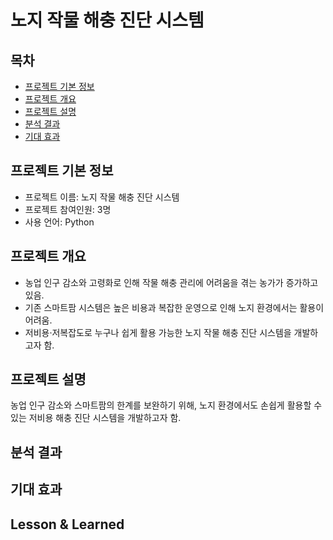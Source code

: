 # 노지 작물 해충 진단 시스템

## 목차
  - [프로젝트 기본 정보](#프로젝트-기본-정보)
  - [프로젝트 개요](#프로젝트-개요)
  - [프로젝트 설명](#프로젝트-설명)
  - [분석 결과](#분석-결과)
  - [기대 효과](#기대-효과)

## 프로젝트 기본 정보
- 프로젝트 이름: 노지 작물 해충 진단 시스템
- 프로젝트 참여인원: 3명
- 사용 언어: Python

## 프로젝트 개요
- 농업 인구 감소와 고령화로 인해 작물 해충 관리에 어려움을 겪는 농가가 증가하고 있음.
- 기존 스마트팜 시스템은 높은 비용과 복잡한 운영으로 인해 노지 환경에서는 활용이 어려움.
- 저비용·저복잡도로 누구나 쉽게 활용 가능한 노지 작물 해충 진단 시스템을 개발하고자 함.

## 프로젝트 설명
농업 인구 감소와 스마트팜의 한계를 보완하기 위해, 노지 환경에서도 손쉽게 활용할 수 있는 저비용 해충 진단 시스템을 개발하고자 함.

## 분석 결과


## 기대 효과


## Lesson & Learned
